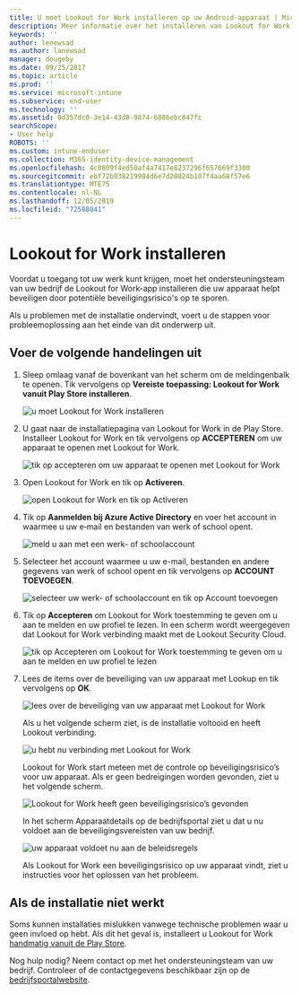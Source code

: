 ```yaml
---
title: U moet Lookout for Work installeren op uw Android-apparaat | Microsoft Docs
description: Meer informatie over het installeren van Lookout for Work voor Android.
keywords: ''
author: lenewsad
ms.author: lanewsad
manager: dougeby
ms.date: 09/25/2017
ms.topic: article
ms.prod: ''
ms.service: microsoft-intune
ms.subservice: end-user
ms.technology: ''
ms.assetid: 0d357dc0-3e14-43d0-9874-6886ebc847fc
searchScope:
- User help
ROBOTS: ''
ms.custom: intune-enduser
ms.collection: M365-identity-device-management
ms.openlocfilehash: 4c0809f4ed50af4a7417e8237296f657669f3300
ms.sourcegitcommit: ebf72b038219904d6e7d20024b107f4aa68f57e6
ms.translationtype: MTE75
ms.contentlocale: nl-NL
ms.lasthandoff: 12/05/2019
ms.locfileid: "72508041"
---
```

# <a name="install-lookout-for-work"></a>Lookout for Work installeren

Voordat u toegang tot uw werk kunt krijgen, moet het ondersteuningsteam van uw bedrijf de Lookout for Work-app installeren die uw apparaat helpt beveiligen door potentiële beveiligingsrisico's op te sporen.

Als u problemen met de installatie ondervindt, voert u de stappen voor probleemoplossing aan het einde van dit onderwerp uit.

## <a name="what-you-need-to-do"></a>Voer de volgende handelingen uit

1. Sleep omlaag vanaf de bovenkant van het scherm om de meldingenbalk te openen. Tik vervolgens op **Vereiste toepassing: Lookout for Work vanuit Play Store installeren**.

   ![u moet Lookout for Work installeren](./media/lookout-required-app-install-android.png)

2. U gaat naar de installatiepagina van Lookout for Work in de Play Store. Installeer Lookout for Work en tik vervolgens op **ACCEPTEREN** om uw apparaat te openen met Lookout for Work.

   ![tik op accepteren om uw apparaat te openen met Lookout for Work](./media/lookout-accept-store-permissions-android.png)

3. Open Lookout for Work en tik op **Activeren**.

   ![open Lookout for Work en tik op Activeren](./media/lookout-activate-button-android.png)

4. Tik op **Aanmelden bij Azure Active Directory** en voer het account in waarmee u uw e‑mail en bestanden van werk of school opent.

   ![meld u aan met een werk- of schoolaccount](./media/lookout-sign-in-azure-android.png)

5. Selecteer het account waarmee u uw e-mail, bestanden en andere gegevens van werk of school opent en tik vervolgens op **ACCOUNT TOEVOEGEN**.

   ![selecteer uw werk- of schoolaccount en tik op Account toevoegen](./media/lookout-pick-account-android.png)

6. Tik op **Accepteren** om Lookout for Work toestemming te geven om u aan te melden en uw profiel te lezen. In een scherm wordt weergegeven dat Lookout for Work verbinding maakt met de Lookout Security Cloud.

   ![tik op Accepteren om Lookout for Work toestemming te geven om u aan te melden en uw profiel te lezen](./media/lookout-needs-permission-to-view-profile-android.png)

7. Lees de items over de beveiliging van uw apparaat met Lookup en tik vervolgens op **OK**.

   ![lees over de beveiliging van uw apparaat met Lookout for Work](./media/lookout-how-it-protects-your-device-android.png)

   Als u het volgende scherm ziet, is de installatie voltooid en heeft Lookout verbinding.

   ![u hebt nu verbinding met Lookout for Work](./media/lookout-you-are-now-connected-android.png)

   Lookout for Work start meteen met de controle op beveiligingsrisico’s voor uw apparaat. Als er geen bedreigingen worden gevonden, ziet u het volgende scherm.

   ![Lookout for Work heeft geen beveiligingsrisico’s gevonden](./media/lookout-scan-no-threats-found-android.png)

   In het scherm Apparaatdetails op de bedrijfsportal ziet u dat u nu voldoet aan de beveiligingsvereisten van uw bedrijf.

    ![uw apparaat voldoet nu aan de beleidsregels](./media/mtd-device-now-compliant-android.png)

   Als Lookout for Work een beveiligingsrisico op uw apparaat vindt, ziet u instructies voor het oplossen van het probleem.

## <a name="if-the-installation-doesnt-work"></a>Als de installatie niet werkt

Soms kunnen installaties mislukken vanwege technische problemen waar u geen invloed op hebt. Als dit het geval is, installeert u Lookout for Work [handmatig vanuit de Play Store](https://play.google.com/store/apps/details?id=com.lookout.enterprise).


Nog hulp nodig? Neem contact op met het ondersteuningsteam van uw bedrijf. Controleer of de contactgegevens beschikbaar zijn op de [bedrijfsportalwebsite](https://go.microsoft.com/fwlink/?linkid=2010980).

